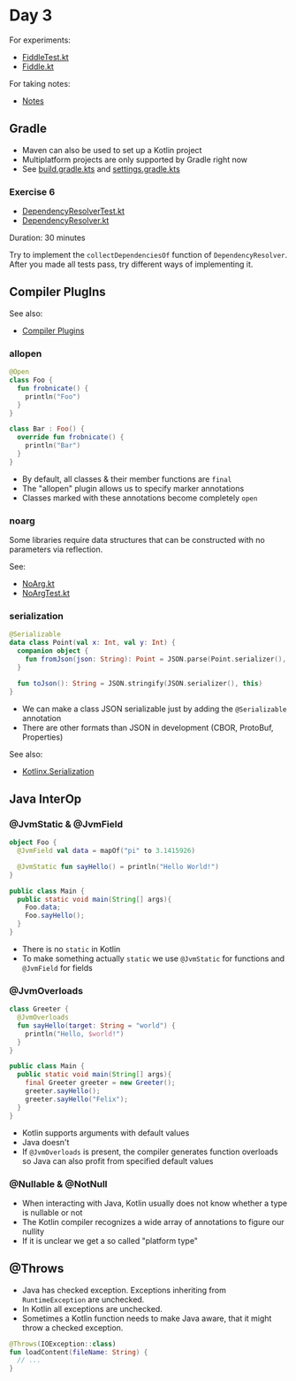 # Day 3

For experiments:
 * [FiddleTest.kt](../src/test/code/guru/drako/trainings/kotlin/day3/FiddleTest.kt)
 * [Fiddle.kt](../src/main/code/guru/drako/trainings/kotlin/day3/Fiddle.kt)
 
For taking notes:
 * [Notes](./day3-notes.md)

## Gradle

* Maven can also be used to set up a Kotlin project
* Multiplatform projects are only supported by Gradle right now
* See [build.gradle.kts](../build.gradle.kts) and [settings.gradle.kts](../settings.gradle.kts)

### Exercise 6

* [DependencyResolverTest.kt](../src/test/code/guru/drako/trainings/kotlin/day3/mavenlite/DependencyResolverTest.kt)
* [DependencyResolver.kt](../src/main/code/guru/drako/trainings/kotlin/day3/mavenlite/DependencyResolver.kt)

Duration: 30 minutes

Try to implement the `collectDependenciesOf` function of `DependencyResolver`.
After you made all tests pass, try different ways of implementing it.

## Compiler PlugIns

See also:
* [Compiler Plugins](https://kotlinlang.org/docs/reference/compiler-plugins.html)

### allopen

```kotlin
@Open
class Foo {
  fun frobnicate() {
    println("Foo")
  }
}

class Bar : Foo() {
  override fun frobnicate() {
    println("Bar")
  }
}
```

* By default, all classes & their member functions are `final`
* The "allopen" plugin allows us to specify marker annotations
* Classes marked with these annotations become completely `open`

### noarg

Some libraries require data structures that can
be constructed with no parameters via reflection.

See:
* [NoArg.kt](../src/main/code/guru/drako/trainings/kotlin/day3/NoArg.kt)
* [NoArgTest.kt](../src/test/code/guru/drako/trainings/kotlin/day3/NoArgTest.kt)

### serialization

```kotlin
@Serializable
data class Point(val x: Int, val y: Int) {
  companion object {
    fun fromJson(json: String): Point = JSON.parse(Point.serializer(), json)
  }

  fun toJson(): String = JSON.stringify(JSON.serializer(), this)
}
```

* We can make a class JSON serializable just by adding the `@Serializable` annotation
* There are other formats than JSON in development (CBOR, ProtoBuf, Properties)

See also:
* [Kotlinx.Serialization](https://github.com/Kotlin/kotlinx.serialization)

## Java InterOp

### @JvmStatic & @JvmField

```kotlin
object Foo {
  @JvmField val data = mapOf("pi" to 3.1415926)

  @JvmStatic fun sayHello() = println("Hello World!")
}
```

```java
public class Main {
  public static void main(String[] args){
    Foo.data;
    Foo.sayHello();
  }
}
```

* There is no `static` in Kotlin
* To make something actually `static` we use `@JvmStatic` for functions
  and `@JvmField` for fields

### @JvmOverloads

```kotlin
class Greeter {
  @JvmOverloads
  fun sayHello(target: String = "world") {
    println("Hello, $world!")
  }
}
```

```java
public class Main {
  public static void main(String[] args){
    final Greeter greeter = new Greeter();
    greeter.sayHello();
    greeter.sayHello("Felix");
  }
}
```

* Kotlin supports arguments with default values
* Java doesn't
* If `@JvmOverloads` is present, the compiler generates function overloads
  so Java can also profit from specified default values

### @Nullable & @NotNull

* When interacting with Java, Kotlin usually does not know whether a type is nullable or not
* The Kotlin compiler recognizes a wide array of annotations to figure our nullity
* If it is unclear we get a so called "platform type"

## @Throws

* Java has checked exception. Exceptions inheriting from `RuntimeException` are unchecked.
* In Kotlin all exceptions are unchecked.
* Sometimes a Kotlin function needs to make Java aware, that it might throw a checked exception.

```kotlin
@Throws(IOException::class)
fun loadContent(fileName: String) {
  // ...
}
```

